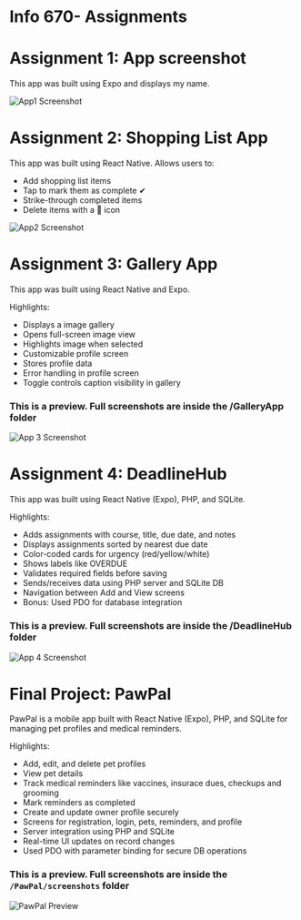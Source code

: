 # Info 670- Assignments

# Assignment 1: App screenshot
This app was built using Expo and displays my name.

![App1 Screenshot](./FirstApp/screenshot1.png)

# Assignment 2: Shopping List App
This app was built using React Native.
Allows users to:
- Add shopping list items
- Tap to mark them as complete ✔
- Strike-through completed items
- Delete items with a 🚫 icon

![App2 Screenshot](./ShoppingListApp/screenshot2.jpg)

# Assignment 3: Gallery App
This app was built using React Native and Expo.

Highlights:
- Displays a image gallery
- Opens full-screen image view
- Highlights image when selected
- Customizable profile screen
- Stores profile data
- Error handling in profile screen
- Toggle controls caption visibility in gallery

### This is a preview. Full screenshots are inside the /GalleryApp folder

![App 3 Screenshot](./GalleryApp/screenshot1.jpg)

# Assignment 4: DeadlineHub
This app was built using React Native (Expo), PHP, and SQLite.

Highlights:
- Adds assignments with course, title, due date, and notes
- Displays assignments sorted by nearest due date
- Color-coded cards for urgency (red/yellow/white)
- Shows labels like OVERDUE
- Validates required fields before saving
- Sends/receives data using PHP server and SQLite DB
- Navigation between Add and View screens
- Bonus: Used PDO for database integration

### This is a preview. Full screenshots are inside the /DeadlineHub folder
![App 4 Screenshot](./DeadlineHub/screenshot1.png)


# Final Project: PawPal

PawPal is a mobile app built with React Native (Expo), PHP, and SQLite for managing pet profiles and medical reminders.

Highlights:
- Add, edit, and delete pet profiles
- View pet details
- Track medical reminders like vaccines, insurace dues, checkups and grooming
- Mark reminders as completed
- Create and update owner profile securely
- Screens for registration, login, pets, reminders, and profile
- Server integration using PHP and SQLite
- Real-time UI updates on record changes
- Used PDO with parameter binding for secure DB operations

### This is a preview. Full screenshots are inside the `/PawPal/screenshots` folder
![PawPal Preview](./PawPal/screenshots/home_screen.png)


